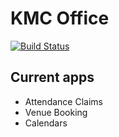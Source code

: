 # KMC Office

[![Build Status](https://travis-ci.org/tornadoalert/kmcoffice.svg?branch=master)](https://travis-ci.org/tornadoalert/kmcoffice)

## Current apps
- Attendance Claims
- Venue Booking
- Calendars

